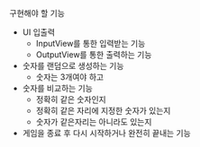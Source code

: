 구현해야 할 기능

- UI 입출력
  - InputView를 통한 입력받는 기능
  - OutputView를 통한 출력하는 기능
- 숫자를 랜덤으로 생성하는 기능
  - 숫자는 3개여야 하고 
- 숫자를 비교하는 기능
  - 정확히 같은 숫자인지
  - 정확히 같은 자리에 지정한 숫자가 있는지
  - 숫자가 같은자리는 아니라도 있는지
- 게임을 종료 후 다시 시작하거나 완전히 끝내는 기능
